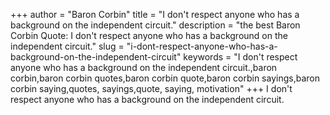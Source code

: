 +++
author = "Baron Corbin"
title = "I don't respect anyone who has a background on the independent circuit."
description = "the best Baron Corbin Quote: I don't respect anyone who has a background on the independent circuit."
slug = "i-dont-respect-anyone-who-has-a-background-on-the-independent-circuit"
keywords = "I don't respect anyone who has a background on the independent circuit.,baron corbin,baron corbin quotes,baron corbin quote,baron corbin sayings,baron corbin saying,quotes, sayings,quote, saying, motivation"
+++
I don't respect anyone who has a background on the independent circuit.
